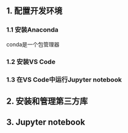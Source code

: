 ## 1. 配置开发环境

### 1.1 安装Anaconda

conda是一个包管理器

### 1.2 安装VS Code

### 1.3 在VS Code中运行Jupyter notebook



## 2. 安装和管理第三方库





## 3. Jupyter notebook

